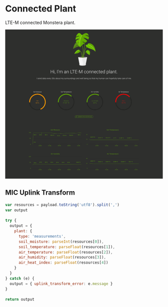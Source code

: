 # Connected Plant

LTE-M connected Monstera plant.

![Preview](./preview.png)

## MIC Uplink Transform

```js
var resources = payload.toString('utf8').split(',')
var output

try {
  output = {
    plant: {
      type: 'measurements',
      soil_moisture: parseInt(resources[0]),
      soil_temperature: parseFloat(resources[1]),
      air_temperature: parseFloat(resources[2]),
      air_humidity: parseFloat(resources[3]),
      air_heat_index: parseFloat(resources[4])
    }
  }
} catch (e) {
  output = { uplink_transform_error: e.message }
}

return output
```
